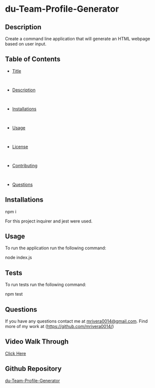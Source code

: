 # du-Team-Profile-Generator


## Description

Create a command line application that will generate an HTML webpage based on user input.

## Table of Contents

* [Title](##Title)
</br>

* [Description](##Description)
</br>

* [Installations](##Installations)
</br>

* [Usage](##Usage)
</br>

* [License](##License)
</br>

* [Contributing](##Contributing)
</br>

* [Questions](##Questions)



## Installations

npm i

For this project inquirer and jest were used.


## Usage

To run the application run the following command:

node index.js

## Tests

To run tests run the following command:

npm test

## Questions

If you have any questions contact me at mrivera0014@gmail.com.
Find more of my work at (https://github.com/mrivera0014/)

## Video Walk Through
[Click Here](https://drive.google.com/file/d/1SKZAqFfa_YENvFkwu_kWzDVFADJLZq5D/view)

## Github Repository

[du-Team-Profile-Generator](https://github.com/mrivera0014/du-Team-Profile-Generator)
